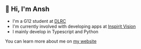 ## 👋 Hi, I'm Ansh

- I'm a G12 student at [DLRC](https://dlrc.in)
- I'm currently involved with developing apps at [Inspirit Vision](https://inspiritvision.com)
- I mainly develop in Typescript and Python

You can learn more about me on [my website](https://ansht.com/)

<!---
anshunderscore/anshunderscore is a ✨ special ✨ repository because its `README.md` (this file) appears on your GitHub profile.
You can click the Preview link to take a look at your changes.
--->
